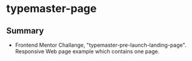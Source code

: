 # typemaster-page

## Summary

- Frontend Mentor Challange, "typemaster-pre-launch-landing-page". Responsive Web page example which contains one page.
